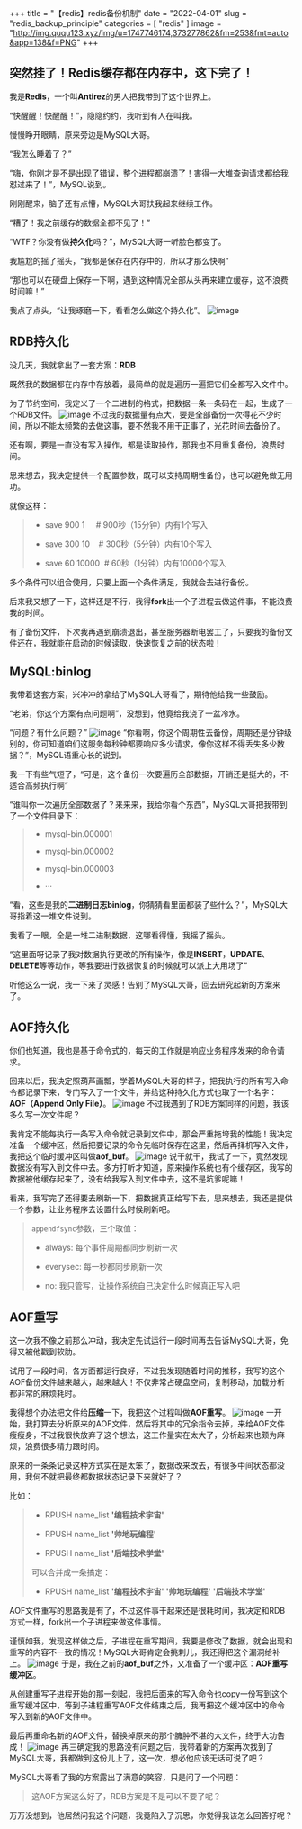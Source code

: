 +++
title = "【redis】redis备份机制"
date = "2022-04-01"
slug = "redis_backup_principle"
categories = [
    "redis"
]
image = "http://img.ququ123.xyz/img/u=1747746174,373277862&fm=253&fmt=auto&app=138&f=PNG"
+++

突然挂了！Redis缓存都在内存中，这下完了！
-----------------------
我是**Redis**，一个叫**Antirez**的男人把我带到了这个世界上。

“快醒醒！快醒醒！”，隐隐约约，我听到有人在叫我。

慢慢睁开眼睛，原来旁边是MySQL大哥。

“我怎么睡着了？”

“嗨，你刚才是不是出现了错误，整个进程都崩溃了！害得一大堆查询请求都给我怼过来了！”，MySQL说到。

刚刚醒来，脑子还有点懵，MySQL大哥扶我起来继续工作。

“糟了！我之前缓存的数据全都不见了！”

“WTF？你没有做**持久化**吗？”，MySQL大哥一听脸色都变了。

我尴尬的摇了摇头，“我都是保存在内存中的，所以才那么快啊”

“那也可以在硬盘上保存一下啊，遇到这种情况全部从头再来建立缓存，这不浪费时间嘛！”

我点了点头，“让我琢磨一下，看看怎么做这个持久化”。
![image](https://mmbiz.qpic.cn/mmbiz_png/jXQDbLkGBYVouGsGdSW17zeznwgdnUNcKjaXfEB3VbEARBvfN2SNdjAV2MibnWlIccJYCm6BlhZO9HmgR79Lrbw/640?wx_fmt=png&tp=webp&wxfrom=5&wx_lazy=1&wx_co=1)

RDB持久化
------

没几天，我就拿出了一套方案：**RDB**

既然我的数据都在内存中存放着，最简单的就是遍历一遍把它们全都写入文件中。

为了节约空间，我定义了一个二进制的格式，把数据一条一条码在一起，生成了一个RDB文件。
![image](https://mmbiz.qpic.cn/mmbiz_png/jXQDbLkGBYVouGsGdSW17zeznwgdnUNciaHza7bTDR5yEibQSYPb8yjCoFWMzibG1ibCAgbmGCiaPxe8kNyUZonvbbQ/640?wx_fmt=png&tp=webp&wxfrom=5&wx_lazy=1&wx_co=1)
不过我的数据量有点大，要是全部备份一次得花不少时间，所以不能太频繁的去做这事，要不然我不用干正事了，光花时间去备份了。

还有啊，要是一直没有写入操作，都是读取操作，那我也不用重复备份，浪费时间。

思来想去，我决定提供一个配置参数，既可以支持周期性备份，也可以避免做无用功。

就像这样：

> *   save 900 1     # 900秒（15分钟）内有1个写入
>     
> *   save 300 10    # 300秒（5分钟）内有10个写入
>     
> *   save 60 10000  # 60秒（1分钟）内有10000个写入
>     

多个条件可以组合使用，只要上面一个条件满足，我就会去进行备份。

后来我又想了一下，这样还是不行，我得**fork**出一个子进程去做这件事，不能浪费我的时间。

有了备份文件，下次我再遇到崩溃退出，甚至服务器断电罢工了，只要我的备份文件还在，我就能在启动的时候读取，快速恢复之前的状态啦！

MySQL:binlog
------------

我带着这套方案，兴冲冲的拿给了MySQL大哥看了，期待他给我一些鼓励。

“老弟，你这个方案有点问题啊”，没想到，他竟给我浇了一盆冷水。

“问题？有什么问题？”
![image](https://mmbiz.qpic.cn/mmbiz_png/jXQDbLkGBYVouGsGdSW17zeznwgdnUNczsoWHxeqwbcSOTmESYiaEeCkKGXCldBEXm5TOcdqAg5fRKEVFNKKLicw/640?wx_fmt=png&tp=webp&wxfrom=5&wx_lazy=1&wx_co=1)
“你看啊，你这个周期性去备份，周期还是分钟级别的，你可知道咱们这服务每秒钟都要响应多少请求，像你这样不得丢失多少数据？”，MySQL语重心长的说到。

我一下有些气短了，“可是，这个备份一次要遍历全部数据，开销还是挺大的，不适合高频执行啊”

“谁叫你一次遍历全部数据了？来来来，我给你看个东西”，MySQL大哥把我带到了一个文件目录下：

> *   mysql-bin.000001
>     
> *   mysql-bin.000002
>     
> *   mysql-bin.000003
>     
> *   ···
>     

“看，这些是我的**二进制日志binlog**，你猜猜看里面都装了些什么？”，MySQL大哥指着这一堆文件说到。

我看了一眼，全是一堆二进制数据，这哪看得懂，我摇了摇头。

“这里面呀记录了我对数据执行更改的所有操作，像是**INSERT**，**UPDATE**、**DELETE**等等动作，等我要进行数据恢复的时候就可以派上大用场了”

听他这么一说，我一下来了灵感！告别了MySQL大哥，回去研究起新的方案来了。

AOF持久化
------

你们也知道，我也是基于命令式的，每天的工作就是响应业务程序发来的命令请求。

回来以后，我决定照葫芦画瓢，学着MySQL大哥的样子，把我执行的所有写入命令都记录下来，专门写入了一个文件，并给这种持久化方式也取了一个名字：**AOF（Append Only File）**。
![image](https://mmbiz.qpic.cn/mmbiz_png/jXQDbLkGBYVouGsGdSW17zeznwgdnUNctd35iavMEt6wYBvK5vbzunpiaOKbPxcasQf9QQWMEoibADxs0cEcuUK2Q/640?wx_fmt=png&tp=webp&wxfrom=5&wx_lazy=1&wx_co=1)
不过我遇到了RDB方案同样的问题，我该多久写一次文件呢？

我肯定不能每执行一条写入命令就记录到文件中，那会严重拖垮我的性能！我决定准备一个缓冲区，然后把要记录的命令先临时保存在这里，然后再择机写入文件，我把这个临时缓冲区叫做**aof\_buf**。
![image](https://mmbiz.qpic.cn/mmbiz_png/jXQDbLkGBYVouGsGdSW17zeznwgdnUNczbNbYo4OCBBP1M2AjdDpKvibH44ZUfsBiaMaY7B5wMl6NDehUFDLwkiaQ/640?wx_fmt=png&tp=webp&wxfrom=5&wx_lazy=1&wx_co=1)
说干就干，我试了一下，竟然发现数据没有写入到文件中去。多方打听才知道，原来操作系统也有个缓存区，我写的数据被他缓存起来了，没有给我写入到文件中去，这不是坑爹呢嘛！

看来，我写完了还得要去刷新一下，把数据真正给写下去，思来想去，我还是提供一个参数，让业务程序去设置什么时候刷新吧。

> `appendfsync`参数，三个取值：
> 
> *   always: 每个事件周期都同步刷新一次
>     
> *   everysec: 每一秒都同步刷新一次
>     
> *   no: 我只管写，让操作系统自己决定什么时候真正写入吧
>     

AOF重写
-----

这一次我不像之前那么冲动，我决定先试运行一段时间再去告诉MySQL大哥，免得又被他戳到软肋。

试用了一段时间，各方面都运行良好，不过我发现随着时间的推移，我写的这个AOF备份文件越来越大，越来越大！不仅非常占硬盘空间，复制移动，加载分析都非常的麻烦耗时。

我得想个办法把文件给**压缩**一下，我把这个过程叫做**AOF重写**。
![image](https://mmbiz.qpic.cn/mmbiz_png/jXQDbLkGBYVouGsGdSW17zeznwgdnUNcroBzGpK7MnmR09f7DqjLEspz4GInEH7M4NBb1GWNecictQPicM6QJnhw/640?wx_fmt=png&tp=webp&wxfrom=5&wx_lazy=1&wx_co=1)
一开始，我打算去分析原来的AOF文件，然后将其中的冗余指令去掉，来给AOF文件瘦瘦身，不过我很快放弃了这个想法，这工作量实在太大了，分析起来也颇为麻烦，浪费很多精力跟时间。

原来的一条条记录这种方式实在是太笨了，数据改来改去，有很多中间状态都没用，我何不就把最终都数据状态记录下来就好了？

比如：

> *   RPUSH name\_list **'编程技术宇宙'**
>     
> *   RPUSH name\_list **'帅地玩编程'**
>     
> *   RPUSH name\_list **'后端技术学堂'**
>     
> 
> 可以合并成一条搞定：
> 
> *   RPUSH name\_list **'编程技术宇宙'** **'帅地玩编程'** **'后端技术学堂'**
>     

AOF文件重写的思路我是有了，不过这件事干起来还是很耗时间，我决定和RDB方式一样，fork出一个子进程来做这件事情。

谨慎如我，发现这样做之后，子进程在重写期间，我要是修改了数据，就会出现和重写的内容不一致的情况！MySQL大哥肯定会挑刺儿，我还得把这个漏洞给补上。
![image](https://mmbiz.qpic.cn/mmbiz_png/jXQDbLkGBYVouGsGdSW17zeznwgdnUNcib2aYGjMXlkAcZOYRiahyFy01SWIIk2TA5mxjq0HdB7icwXDR9VzD3eyQ/640?wx_fmt=png&tp=webp&wxfrom=5&wx_lazy=1&wx_co=1)
于是，我在之前的**aof\_buf**之外，又准备了一个缓冲区：**AOF重写缓冲区**。

从创建重写子进程开始的那一刻起，我把后面来的写入命令也copy一份写到这个重写缓冲区中，等到子进程重写AOF文件结束之后，我再把这个缓冲区中的命令写入到新的AOF文件中。

最后再重命名新的AOF文件，替换掉原来的那个臃肿不堪的大文件，终于大功告成！
![image](https://mmbiz.qpic.cn/mmbiz_png/jXQDbLkGBYVouGsGdSW17zeznwgdnUNc9JP7kahbibibFhq0w5xULafmibBJ3IrX9SLVOSM4WWlM8EPJibGIFz9HAQ/640?wx_fmt=png&tp=webp&wxfrom=5&wx_lazy=1&wx_co=1)
再三确定我的思路没有问题之后，我带着新的方案再次找到了MySQL大哥，我都做到这份儿上了，这一次，想必他应该无话可说了吧？

MySQL大哥看了我的方案露出了满意的笑容，只是问了一个问题：

> 这AOF方案这么好了，RDB方案是不是可以不要了呢？

万万没想到，他居然问我这个问题，我竟陷入了沉思，你觉得我该怎么回答好呢？

